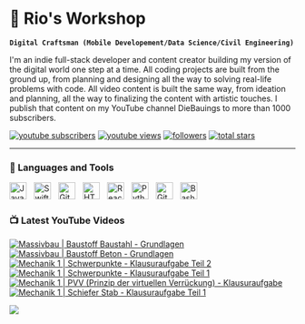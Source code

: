 # 🔧 Rio's Workshop 

**`Digital Craftsman (Mobile Developement/Data Science/Civil Engineering)`**

I'm an indie full-stack developer and content creator building my version of the digital world one step at a time. All coding projects are built from the ground up, from planning and designing all the way to solving real-life problems with code. All video content is built the same way, from ideation and planning, all the way to finalizing the content with artistic touches. I publish that content on my YouTube channel DieBauings to more than 1000 subscribers.

   <p align="left">
      <a href="https://www.youtube.com/c/diebauings?sub_confirmation=1">
         <img alt="youtube subscribers" title="Subscribe to my YouTube channel" src="https://custom-icon-badges.demolab.com/youtube/channel/subscribers/UC2WHjPDvbE6O328n17ZGcfg?color=%23E05D44&label=SUBSCRIBE&logo=video&logoColor=white&style=for-the-badge&labelColor=CE4630"/></a> 
      <a href="https://www.youtube.com/@DieBauings">
         <img alt="youtube views" title="YouTube views" src="https://custom-icon-badges.demolab.com/youtube/channel/views/UC2WHjPDvbE6O328n17ZGcfg?color=%23E1AD0E&logo=eye&logoColor=white&style=for-the-badge&labelColor=C79600"/></a> 
      <a href="https://github.com/RiosWorkshop?tab=followers">
         <img alt="followers" title="Follow me on Github" src="https://custom-icon-badges.demolab.com/github/followers/RiosWorkshop?color=236ad3&labelColor=1155ba&style=for-the-badge&logo=person-add&label=Follow&logoColor=white"/></a>
      <a href="https://github.com/RiosWorkshop?tab=repositories&sort=stargazers">
         <img alt="total stars" title="Total stars on GitHub" src="https://custom-icon-badges.demolab.com/github/stars/RiosWorkshop?color=55960c&style=for-the-badge&labelColor=488207&logo=star"/></a>
   </p>

---

### 🧰 Languages and Tools

<img align="left" alt="Java" width="30px" style="padding-right:10px;" src="https://cdn.jsdelivr.net/gh/devicons/devicon/icons/java/java-original.svg"/>
<img align="left" alt="Swift" width="30px" style="padding-right:10px;" src="https://cdn-icons-png.flaticon.com/512/5968/5968371.png"/>
<img align="left" alt="Git" width="30px" style="padding-right:10px;" src="https://cdn.jsdelivr.net/gh/devicons/devicon/icons/git/git-original.svg" />
<img align="left" alt="HTML" width="30px" style="padding-right:10px;" src="https://cdn.jsdelivr.net/gh/devicons/devicon/icons/html5/html5-plain.svg" />
<img align="left" alt="React" width="30px" style="padding-right:10px;" src="https://cdn.jsdelivr.net/gh/devicons/devicon/icons/react/react-original.svg" />
<img align="left" alt="Python" width="30px" style="padding-right:10px;" src="https://cdn.jsdelivr.net/gh/devicons/devicon/icons/python/python-plain.svg" />
<img align="left" alt="GitHub" width="30px" style="padding-right:10px;" src="https://cdn.jsdelivr.net/gh/devicons/devicon/icons/github/github-original.svg" />
<img align="left" alt="Bash" width="30px" style="padding-right:10px;" src="https://cdn.jsdelivr.net/gh/devicons/devicon/icons/bash/bash-original.svg" />
<br />

#

### 📺 Latest YouTube Videos

<!-- BEGIN YOUTUBE-CARDS -->
[![Massivbau | Baustoff Baustahl - Grundlagen](https://ytcards.demolab.com/?id=x4KsNww6skw&title=Massivbau+%7C+Baustoff+Baustahl+-+Grundlagen&lang=en&timestamp=1739813412&background_color=%230d1117&title_color=%23ffffff&stats_color=%23dedede&max_title_lines=1&width=250&border_radius=5 "Massivbau | Baustoff Baustahl - Grundlagen")](https://www.youtube.com/watch?v=x4KsNww6skw)
[![Massivbau | Baustoff Beton - Grundlagen](https://ytcards.demolab.com/?id=togTb9878IE&title=Massivbau+%7C+Baustoff+Beton+-+Grundlagen&lang=en&timestamp=1738947668&background_color=%230d1117&title_color=%23ffffff&stats_color=%23dedede&max_title_lines=1&width=250&border_radius=5 "Massivbau | Baustoff Beton - Grundlagen")](https://www.youtube.com/watch?v=togTb9878IE)
[![Mechanik 1 | Schwerpunkte - Klausuraufgabe Teil 2](https://ytcards.demolab.com/?id=25Dz5XPRVPI&title=Mechanik+1+%7C+Schwerpunkte+-+Klausuraufgabe+Teil+2&lang=en&timestamp=1703527063&background_color=%230d1117&title_color=%23ffffff&stats_color=%23dedede&max_title_lines=1&width=250&border_radius=5 "Mechanik 1 | Schwerpunkte - Klausuraufgabe Teil 2")](https://www.youtube.com/watch?v=25Dz5XPRVPI)
[![Mechanik 1 | Schwerpunkte - Klausuraufgabe Teil 1](https://ytcards.demolab.com/?id=2b_JrHL2Rns&title=Mechanik+1+%7C+Schwerpunkte+-+Klausuraufgabe+Teil+1&lang=en&timestamp=1703527063&background_color=%230d1117&title_color=%23ffffff&stats_color=%23dedede&max_title_lines=1&width=250&border_radius=5 "Mechanik 1 | Schwerpunkte - Klausuraufgabe Teil 1")](https://www.youtube.com/watch?v=2b_JrHL2Rns)
[![Mechanik 1 | PVV (Prinzip der virtuellen Verrückung) - Klausuraufgabe](https://ytcards.demolab.com/?id=O7SuuXO9Ex0&title=Mechanik+1+%7C+PVV+%28Prinzip+der+virtuellen+Verr%C3%BCckung%29+-+Klausuraufgabe&lang=en&timestamp=1703527063&background_color=%230d1117&title_color=%23ffffff&stats_color=%23dedede&max_title_lines=1&width=250&border_radius=5 "Mechanik 1 | PVV (Prinzip der virtuellen Verrückung) - Klausuraufgabe")](https://www.youtube.com/watch?v=O7SuuXO9Ex0)
[![Mechanik 1 | Schiefer Stab - Klausuraufgabe Teil 1](https://ytcards.demolab.com/?id=VurZYmMcqmc&title=Mechanik+1+%7C+Schiefer+Stab+-+Klausuraufgabe+Teil+1&lang=en&timestamp=1703527063&background_color=%230d1117&title_color=%23ffffff&stats_color=%23dedede&max_title_lines=1&width=250&border_radius=5 "Mechanik 1 | Schiefer Stab - Klausuraufgabe Teil 1")](https://www.youtube.com/watch?v=VurZYmMcqmc)
<!-- END YOUTUBE-CARDS -->

[<img src="https://custom-icon-badges.demolab.com/badge/-Subscribe%20For%20More-red?style=for-the-badge&logo=video&logoColor=white"/>](https://www.youtube.com/c/diebauings?sub_confirmation=1)

#

